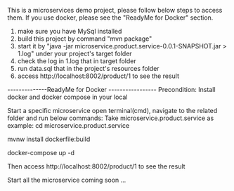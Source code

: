 This is a microservices demo project, please follow below steps to access them.  If you use docker, please see the "ReadyMe for Docker" section.

1. make sure you have MySql installed
2. build this project by command "mvn package"
3. start it by "java -jar microservice.product.service-0.0.1-SNAPSHOT.jar > 1.log" under your project's target folder
4. check the log in 1.log that in target folder
5. run data.sql that in the project's resources folder
6. access http://localhost:8002/product/1 to see the result

--------------ReadyMe for Docker -----------------
Precondition: Install docker and docker compose in your local

Start a specific microservice
open terminal(cmd), navigate to the related folder and run below commands:
Take microservice.product.service as example:
   cd microservice.product.service

   mvnw install dockerfile:build

   docker-compose up -d

Then access http://localhost:8002/product/1 to see the result

Start all the microservice
coming soon ...